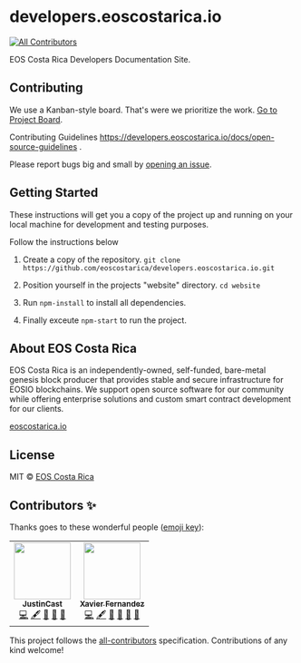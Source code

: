 # developers.eoscostarica.io
<!-- ALL-CONTRIBUTORS-BADGE:START - Do not remove or modify this section -->
[![All Contributors](https://img.shields.io/badge/all_contributors-2-orange.svg?style=flat-square)](#contributors-)
<!-- ALL-CONTRIBUTORS-BADGE:END -->

EOS Costa Rica Developers Documentation Site.

## Contributing

We use a Kanban-style board. That's were we prioritize the work. [Go to Project Board](https://github.com/eoscostarica/developers.eoscostarica.io/projects/1).

Contributing Guidelines  https://developers.eoscostarica.io/docs/open-source-guidelines .

Please report bugs big and small by [opening an issue](https://github.com/eoscostarica/developers.eoscostarica.io/issues).

## Getting Started

These instructions will get you a copy of the project up and running on your local machine for development and testing purposes. 

Follow the instructions below

1. Create a copy of the repository.  `git clone https://github.com/eoscostarica/developers.eoscostarica.io.git`

2. Position yourself in the projects "website" directory. `cd website`

3. Run `npm-install` to install all dependencies.

4. Finally exceute `npm-start`  to run the project.



## About EOS Costa Rica

EOS Costa Rica is an independently-owned, self-funded, bare-metal genesis block producer that provides stable and secure infrastructure for EOSIO blockchains. We support open source software for our community while offering enterprise solutions and custom smart contract development for our clients.


[eoscostarica.io](https://eoscostarica.io)

## License

MIT © [EOS Costa Rica](https://eoscostarica.io)

## Contributors ✨

Thanks goes to these wonderful people ([emoji key](https://allcontributors.org/docs/en/emoji-key)):

<!-- ALL-CONTRIBUTORS-LIST:START - Do not remove or modify this section -->
<!-- prettier-ignore-start -->
<!-- markdownlint-disable -->
<table>
  <tr>
    <td align="center"><a href="https://github.com/JustinCast"><img src="https://avatars1.githubusercontent.com/u/17890146?v=4" width="100px;" alt=""/><br /><sub><b>JustinCast</b></sub></a><br /><a href="https://github.com/eoscostarica/developers.eoscostarica.io/commits?author=JustinCast" title="Code">💻</a> <a href="#content-JustinCast" title="Content">🖋</a> <a href="https://github.com/eoscostarica/developers.eoscostarica.io/commits?author=JustinCast" title="Documentation">📖</a> <a href="#ideas-JustinCast" title="Ideas, Planning, & Feedback">🤔</a> <a href="#projectManagement-JustinCast" title="Project Management">📆</a></td>
    <td align="center"><a href="https://eoscostarica.io"><img src="https://avatars0.githubusercontent.com/u/5632966?v=4" width="100px;" alt=""/><br /><sub><b>Xavier Fernandez</b></sub></a><br /><a href="https://github.com/eoscostarica/developers.eoscostarica.io/commits?author=xavier506" title="Code">💻</a> <a href="#content-xavier506" title="Content">🖋</a> <a href="https://github.com/eoscostarica/developers.eoscostarica.io/commits?author=xavier506" title="Documentation">📖</a> <a href="#ideas-xavier506" title="Ideas, Planning, & Feedback">🤔</a> <a href="#projectManagement-xavier506" title="Project Management">📆</a> <a href="https://github.com/eoscostarica/developers.eoscostarica.io/pulls?q=is%3Apr+reviewed-by%3Axavier506" title="Reviewed Pull Requests">👀</a></td>
  </tr>
</table>

<!-- markdownlint-enable -->
<!-- prettier-ignore-end -->
<!-- ALL-CONTRIBUTORS-LIST:END -->

This project follows the [all-contributors](https://github.com/all-contributors/all-contributors) specification. Contributions of any kind welcome!